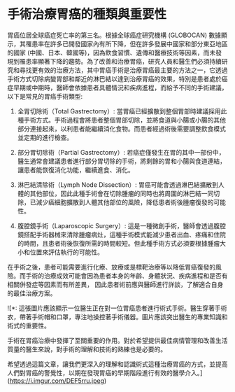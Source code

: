 # 手術治療胃癌的種類與重要性

胃癌位居全球癌症死亡率的第三名。根據全球癌症研究機構 (GLOBOCAN) 數據顯示，其罹患率在許多已開發國家內有所下降，但在許多發展中國家和部分東亞地區的國家 (中國、日本、韓國等)，因為飲食習慣、遺傳和醫療技術等因素，而未發現到罹患率顯著下降的趨勢。為了改善和治療胃癌，研究人員和醫生們必須持續研究和尋找更有效的治療方法，其中胃癌手術是治療胃癌最主要的方法之一，它透過手術方式切除病變胃部和鄰近的淋巴結以達到治療胃癌的效果，特別是患者處於癌症早期或中期時，醫師會依據患者具體情況和疾病進程，而給予不同的手術建議，以下是常見的胃癌手術類型:

1. 全胃切除術（Total Gastrectomy）: 當胃癌已經擴散到整個胃部時建議採用此種手術方式。手術過程會將患者整個胃部切除，並將食道與小腸或小腸的其他部分連接起來，以利患者能繼續消化食物。而患者經過術後需要調整飲食模式並定期的進行檢查。

2. 部分胃切除術（Partial Gastrectomy）: 若癌症僅發生在胃的其中一部份中，醫生通常會建議患者進行部分胃切除的手術，將剩餘的胃和小腸與食道連結，讓患者能恢復消化功能，繼續進食、消化。

3. 淋巴結清除術（Lymph Node Dissection）: 胃癌可能會透過淋巴結擴散到人體的其他部位，因此此種手術會在切除腫瘤的同時也將周圍的淋巴結一同切除，已減少癌細胞擴散到人體其他部位的風險，降低患者術後腫瘤復發的可能性。

4. 腹腔鏡手術（Laparoscopic Surgery）: 這是一種微創手術，醫師會透過腹腔鏡搭配手術器械來清除腫瘤病灶，這種手術模式能減少患者出血、疼痛和住院的時間，且患者術後恢復所需的時間較短。但此種手術方式必須要根據腫瘤大小和位置來評估執行的可能性。

在手術之後，患者可能需要進行化療、放療或是標靶治療等以降低胃癌復發的風險。而手術的治療成效可能會因為患者本身的年齡、身體狀況、疾病進程和是否有相關併發症等因素而有所差異， 因此患者術前應與醫師進行詳談，了解適合自身的最佳治療方案。

![*: 這張圖片應該顯示一位醫生正在對一位胃癌患者進行術式手術。醫生穿著手術衣，帶著手術帽和口罩，專注地操控著手術儀器。圖片應該突出醫生的專業知識和術式的重要性。

手術在胃癌治療中發揮了至關重要的作用。對於希望提供最佳病情管理和改善生活質量的醫生來說，對手術的理解和技術的熟練也是必要的。

希望透過這篇文章，讓我們更深入的理解和認識術式這種治療胃癌的方式，並提高人們對胃癌的警覺性，以期在發現胃癌的早期階段進行有效的醫學介入。](https://i.imgur.com/DEF5rru.jpeg)